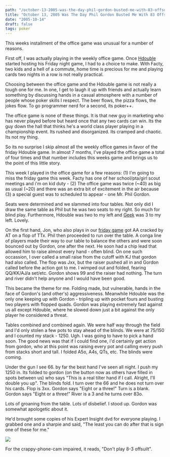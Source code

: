 ```yaml
---
path: "/october-13-2005-was-the-day-phil-gordon-busted-me-with-83-offsuit"
title: "October 13, 2005 Was The Day Phil Gordon Busted Me With 83 Offsuit"
date: "2005-10-14"
draft: false
tags: poker
---
```

This weeks installment of the office game was unusual for a number of reasons.

First off, I was actually playing in the weekly office game. Once <a href="http://cardsspeak.servebeer.com">Hdouble</a> started hosting his Friday night game, I had to a choice to make. With Facty, two kids and a hell of a commute, home time is precious for me and playing cards two nights in a row is not really practical.

Choosing between the office game and the Hdouble game is not really a tough one for me. In one, I get to laugh it up with friends and actually learn something by discussing hands in a casual atmosphere with a number of people whose poker skills I respect. The beer flows, the pizza flows, the jokes flow. To go programmer nerd for a second, its poker++.

The office game is none of these things. It is that new guy in marketing who has never played before but heard once that any two cards can win. Its the guy down the hall that thinks he's a world class player playing in a championship event. Its rushed and disorganized. Its cramped and chaotic. Its not my thing.

So its no surprise I skip almost all the weekly office games in favor of the friday Hdouble game. In almost 7 months, I've played the office game a total of four times and that number includes this weeks game and brings us to the point of this little story.

This week I played in the office game for a few reasons: (1) I'm going to miss the friday game this week. Facty has one of her school/pta/girl scout meetings and i'm on kid duty - (2) The office game was twice (~40) as big as usual (~20) and there was an extra bit of excitement in the air because (3) a special guest was to scheduled to appear - one Mr. Phil Gordon.

Seats were determined and we slammed into four tables. Not only did I draw the same table as Phil but he was two seats to my right. So much for blind play. Furthermore, Hdouble
was two to my left and <a href="http://www.thepokergeek.net/">Geek</a> was 3 to my left. Lovely.

On the first hand, Jon, who also plays in our <a href="http://www.billrini.com/index.php/2005/10/09/murders-row/">friday game</a> got AA cracked by AT on a flop of TTx. Phil then proceeded to run over the table. A conga line of players made their way to our table to balance the others and were soon bounced out by Gordon, one after the next. He soon had
a chip lead that allowed him to raise almost every hand - often blind. On one such occassion, I over called a small raise from the cutoff with KJ that gordon had also called. The flop was Jxx, but the raiser pushed all in and Gordon called before the action got to me. I wimped out and folded, fearing QQ/KK/AJ/a set/etc. Gordon shows 99 and the raiser had nothing. The turn and river didn't help anyone and I would have been good.

This became the theme for me. Folding made, but vulnerable, hands in the face of Gordon's (and other's) aggressiveness. Meanwhile Hdouble was the only one keeping up with Gordon - tripling up with pocket fours and busting two players with flopped quads. Gordon was playing extremely fast against us all except Hdouble, where he slowed down just a bit against
the only player he considered a threat.

Tables combined and combined again. We were half way through the field and I'd only stolen a few pots to stay ahead of the blinds. We were at 75/150 and I counted my stack - 1250. Ugh. I was going to have to pick a hand soon. The good news was that if I could find one, i'd certainly get action from gordon, who at this point was raising every pot and calling every push from stacks short and tall. I folded A5o, A4s, QTs, etc. The blinds were coming.

Under the gun I see 66. by far the best hand I've seen all night. I push my 1250 in. Its folded to gordon (on the button now as others have filled in spots between us) who says "This is a real tilter hand if I call. Alright, I'll double you up". The blinds fold. I turn over the 66 and he
does not turn over his cards. Flop is 3xx. Gordon says "Eight or a three!" Turn is a blank. Gordon says "Eight or a three!" River is a 3 and he turns over 83o.

Lots of groaning from the table. Lots of disbelief. I stood up. Gordon was somewhat apologetic about it.

He'd brought some copies of his Expert Insight dvd for everyone playing. I grabbed one and a sharpie and said, "The least you can do after that is sign one of these for me."

<a href="http://www.flickr.com/photos/fhwrdh/52465129/">
<img src="http://static.flickr.com/27/52465129_786e9e5a95_m.jpg" />
</a>

For the crappy-phone-cam impaired, it reads, "Don't play 8-3 offsuilt".


